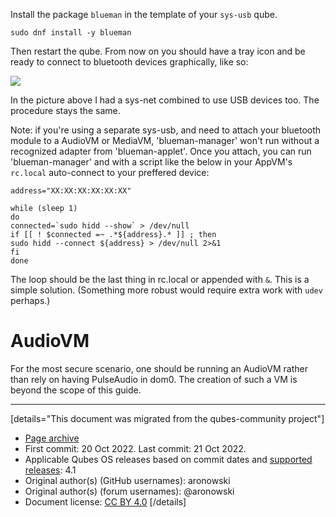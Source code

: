 Install the package `blueman` in the template of your `sys-usb` qube.

```
sudo dnf install -y blueman
```

Then restart the qube. From now on you should have a tray icon and be ready to connect to bluetooth devices graphically, like so:

![](https://forum.qubes-os.org/uploads/db3820/original/2X/e/e7eb9d14ec38c6a9e3784b319866ba2b105b1621.png)

In the picture above I had a sys-net combined to use USB devices too. The procedure stays the same.

Note: if you're using a separate sys-usb, and need to attach your bluetooth module to a AudioVM or MediaVM, 'blueman-manager' won't run without a recognized adapter from 'blueman-applet'. Once you attach, you can run 'blueman-manager' and with a script like the below in your AppVM's `rc.local` auto-connect to your preffered device:

```
address="XX:XX:XX:XX:XX:XX"

while (sleep 1)
do
connected=`sudo hidd --show` > /dev/null
if [[ ! $connected =~ .*${address}.* ]] ; then
sudo hidd --connect ${address} > /dev/null 2>&1
fi
done

```

The loop should be the last thing in rc.local or appended with `&`. This is a simple solution. (Something more robust would require extra work with `udev` perhaps.)

# AudioVM

For the most secure scenario, one should be running an AudioVM rather than rely on having PulseAudio in dom0. The creation of such a VM is beyond the scope of this guide.

------------------------------------------------------------------------

[details="This document was migrated from the qubes-community project"]
- [Page archive](https://github.com/Qubes-Community/Contents/blob/master/docs/configuration/bluetooth.md)
- First commit: 20 Oct 2022. Last commit: 21 Oct 2022.
- Applicable Qubes OS releases based on commit dates and [supported releases](https://www.qubes-os.org/doc/supported-releases/): 4.1
- Original author(s) (GitHub usernames): aronowski
- Original author(s) (forum usernames): @aronowski
- Document license: [CC BY 4.0](https://creativecommons.org/licenses/by/4.0/)
[/details]

<div data-theme-toc="true"> </div>
